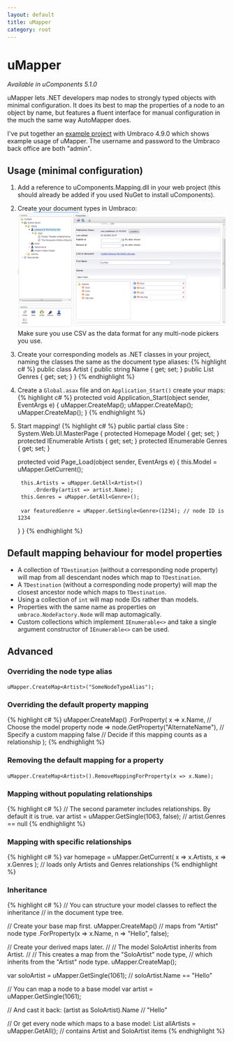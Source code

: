 ```yaml
---
layout: default
title: uMapper
category: root
---
```


<div class="page-header">
  <h1>uMapper</h1>
</div>

_Available in uComponents 5.1.0_

uMapper lets .NET developers map nodes to strongly typed objects with minimal configuration.  It does its best to map the properties of a node to an object by name, but features a fluent interface for manual configuration in the much the same way AutoMapper does.

I've put together an [example project](https://bitbucket.org/JamesDiacono/umapperexample/src) with Umbraco 4.9.0 which shows example usage of uMapper. The username and password to the Umbraco back office are both "admin".

## Usage (minimal configuration) ##
1. Add a reference to uComponents.Mapping.dll in your web project (this should already be added if you used NuGet to install uComponents).
2. Create your document types in Umbraco:
![Example tree](ExampleTree.png)
Make sure you use CSV as the data format for any multi-node pickers you use.
3. Create your corresponding models as .NET classes in your project, naming the classes the same as the document type aliases:
{% highlight c# %}
public class Artist
{
    public string Name { get; set; }
    public List<Genre> Genres { get; set; }
}
{% endhighlight %}
4. Create a `Global.asax` file and on `Application_Start()` create your maps:
{% highlight c# %}
protected void Application_Start(object sender, EventArgs e)
{
    uMapper.CreateMap<Site>();
    uMapper.CreateMap<Genre>();
    uMapper.CreateMap<Artist>();
}
{% endhighlight %}
5. Start mapping!
{% highlight c# %}
public partial class Site : System.Web.UI.MasterPage
{
    protected Homepage Model { get; set; }
    protected IEnumerable<Artist> Artists { get; set; }
    protected IEnumerable<Genre> Genres { get; set; }

    protected void Page_Load(object sender, EventArgs e)
    {
        this.Model = uMapper.GetCurrent<Homepage>();

        this.Artists = uMapper.GetAll<Artist>()
            .OrderBy(artist => artist.Name);
        this.Genres = uMapper.GetAll<Genre>();

		var featuredGenre = uMapper.GetSingle<Genre>(1234); // node ID is 1234
    }
}
{% endhighlight %}
## Default mapping behaviour for model properties ##
* A collection of `TDestination` (without a corresponding node property) will map from all descendant nodes which map to `TDestination`.
* A `TDestination` (without a corresponding node property) will map the closest ancestor node which maps to `TDestination`.
* Using a collection of `int` will map node IDs rather than models.
* Properties with the same name as properties on `umbraco.NodeFactory.Node` will map automagically.
* Custom collections which implement `IEnumerable<>` and take a single argument constructor of `IEnumerable<>` can be used.

## Advanced ##
### Overriding the node type alias ###
`uMapper.CreateMap<Artist>("SomeNodeTypeAlias");`
### Overriding the default property mapping ###
{% highlight c# %}
uMapper.CreateMap<Artist>()
    .ForProperty(
        x => x.Name, // Choose the model property
        node => node.GetProperty<string>("AlternateName"), // Specify a custom mapping
        false // Decide if this mapping counts as a relationship
        );
{% endhighlight %}
### Removing the default mapping for a property ###
`uMapper.CreateMap<Artist>().RemoveMappingForProperty(x => x.Name);`
### Mapping without populating relationships ###
{% highlight c# %}
// The second parameter includes relationships.  By default it is true.
var artist = uMapper.GetSingle<Artist>(1063, false); // artist.Genres == null
{% endhighlight %}
### Mapping with specific relationships ###
{% highlight c# %}
var homepage = uMapper.GetCurrent<Homepage>(
	x => x.Artists,
	x => x.Genres
); // loads only Artists and Genres relationships
{% endhighlight %}
### Inheritance ###
{% highlight c# %}
// You can structure your model classes to reflect the inheritance
// in the document type tree.

// Create your base map first.
uMapper.CreateMap<Artist>() // maps from "Artist" node type
	.ForProperty(x => x.Name, n => "Hello", false);

// Create your derived maps later.
//
// The model SoloArtist inherits from Artist.
//
// This creates a map from the "SoloArtist" node type,
// which inherits from the "Artist" node type.
uMapper.CreateMap<SoloArtist>();

var soloArtist = uMapper.GetSingle<SoloArtist>(1061);
// soloArtist.Name == "Hello"

// You can map a node to a base model
var artist = uMapper.GetSingle<Artist>(1061);

// And cast it back:
(artist as SoloArtist).Name // "Hello"

// Or get every node which maps to a base model:
List<Artist> allArtists = uMapper.GetAll<Artist>(); // contains Artist and SoloArtist items
{% endhighlight %}